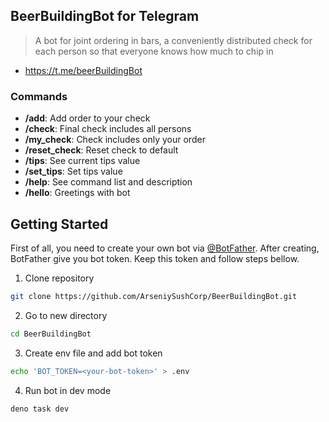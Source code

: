 ## BeerBuildingBot for Telegram

> A bot for joint ordering in bars, a conveniently distributed check for each
> person so that everyone knows how much to chip in

- https://t.me/beerBuildingBot

### Commands

- **/add**: Add order to your check
- **/check**: Final check includes all persons
- **/my_check**: Check includes only your order
- **/reset_check**: Reset check to default
- **/tips**: See current tips value
- **/set_tips**: Set tips value
- **/help**: See command list and description
- **/hello**: Greetings with bot

## Getting Started

First of all, you need to create your own bot via
[@BotFather](https://telegram.me/BotFather). After creating, BotFather give you
bot token. Keep this token and follow steps bellow.

1. Clone repository

```bash
git clone https://github.com/ArseniySushCorp/BeerBuildingBot.git
```

2. Go to new directory

```bash
cd BeerBuildingBot
```

3. Create env file and add bot token

```bash
echo 'BOT_TOKEN=<your-bot-token>' > .env
```

4. Run bot in dev mode

```bash
deno task dev
```
